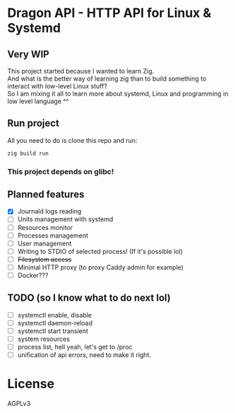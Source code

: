 # Dragon API - HTTP API for Linux & Systemd
## Very WIP

This project started because I wanted to learn Zig.  
And what is the better way of learning zig than to build something to interact with low-level Linux stuff?  
So I am mixing it all to learn more about systemd, Linux and programming in low level language ^^

## Run project
All you need to do is clone this repo and run:
```sh
zig build run
```

### This project depends on glibc!

## Planned features
* [x] Journald logs reading
* [ ] Units management with systemd
* [ ] Resources monitor
* [ ] Processes management
* [ ] User management
* [ ] Writing to STDIO of selected process! (If it's possible lol)
* [ ] <del>Filesystem access</del>
* [ ] Minimal HTTP proxy (to proxy Caddy admin for example)
* [ ] Docker???

## TODO (so I know what to do next lol)
* [ ] systemctl enable, disable
* [ ] systemctl daemon-reload
* [ ] systemctl start transient
* [ ] system resources
* [ ] process list, hell yeah, let's get to /proc
* [ ] unification of api errors, need to make it right.

# License
AGPLv3
